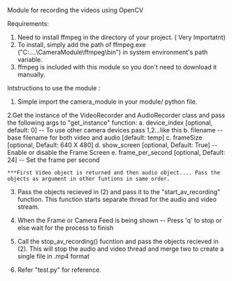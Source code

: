 Module for recording the videos using OpenCV

Requirements: 
1. Need to install ffmpeg in the directory of your project. ( Very Importatnt)
2. To install, simply add the path of ffmpeg.exe ("C:\....\CameraModule\ffmpeg\bin") in system environment's path variable.
3. ffmpeg is included with this module so you don't need to download it manually.

Intstructions to use the module :

1. Simple import the camera_module in your module/ python file.

2.Get the instance of the VideoRecorder and AudioRecorder class and pass the following args to "get_instance" function:
	a. device_index [optional, default: 0] -- To use other camera devices pass 1,2...like this
    b. filename -- base filename for both video and audio [default: temp]
    c. frameSize [optional, Default: 640 X 480]
	d. show_screen [optional, Default: True] -- Enable or disable the Frame Screen
	e. frame_per_second [optional, Default: 24] -- Set the frame per second
	
	***First Video object is returned and then audio object.... Pass the objects as argument in other funtions in same order.
	
3. Pass the objects recieved in (2) and pass it to the "start_av_recording" function.
	This function starts separate thread for the audio and video stream.
	
4. When the Frame or Camera Feed is being shown -- Press 'q' to stop or else wait for the process to finish

5. Call the stop_av_recording() fucntion and pass the objects recieved in (2).
	This will stop the audio and video thread and merge two to create a single file in .mp4 format
	
6. Refer "test.py" for reference.